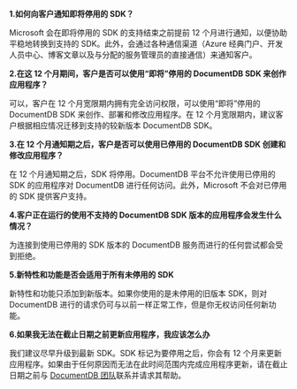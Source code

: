 **1.如何向客户通知即将停用的 SDK？**

Microsoft 会在即将停用的 SDK 的支持结束之前提前 12 个月进行通知，以便协助平稳地转换到支持的 SDK。此外，会通过各种通信渠道（Azure 经典门户、开发人员中心、博客文章以及与分配的服务管理员的直接通信）来通知客户。

**2.在这 12 个月期间，客户是否可以使用“即将”停用的 DocumentDB SDK 来创作应用程序？**

可以，客户在 12 个月宽限期内拥有完全访问权限，可以使用“即将”停用的 DocumentDB SDK 来创作、部署和修改应用程序。在 12 个月宽限期内，建议客户根据相应情况迁移到支持的较新版本 DocumentDB SDK。

**3.在 12 个月通知期之后，客户是否可以使用已停用的 DocumentDB SDK 创建和修改应用程序？**

在 12 个月通知期之后，SDK 将停用。DocumentDB 平台不允许使用已停用的 SDK 的应用程序对 DocumentDB 进行任何访问。此外，Microsoft 不会对已停用的 SDK 提供客户支持。

**4.客户正在运行的使用不支持的 DocumentDB SDK 版本的应用程序会发生什么情况？**

为连接到使用已停用的 SDK 版本的 DocumentDB 服务而进行的任何尝试都会受到拒绝。

**5.新特性和功能是否会适用于所有未停用的 SDK**

新特性和功能只添加到新版本。如果你使用的是未停用的旧版本 SDK，则对 DocumentDB 进行的请求仍可与以前一样正常工作，但是你无权访问任何新功能。

**6.如果我无法在截止日期之前更新应用程序，我应该怎么办**

我们建议尽早升级到最新 SDK。SDK 标记为要停用之后，你会有 12 个月来更新应用程序。如果由于任何原因而无法在此时间范围内完成应用程序更新，请在截止日期之前与 [DocumentDB 团队](mailto:askdocdb@microsoft.com)联系并请求其帮助。

<!---HONumber=Mooncake_0503_2016-->